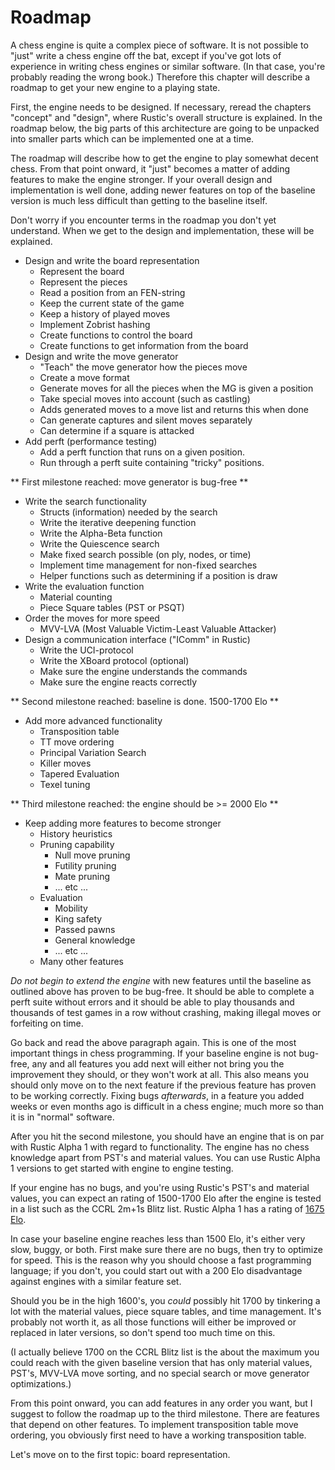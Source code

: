 # Roadmap

A chess engine is quite a complex piece of software. It is not possible to
"just" write a chess engine off the bat, except if you've got lots of
experience in writing chess engines or similar software. (In that case,
you're probably reading the wrong book.) Therefore this chapter will
describe a roadmap to get your new engine to a playing state.

First, the engine needs to be designed. If necessary, reread the chapters
"concept" and "design", where Rustic's overall structure is explained. In
the roadmap below, the big parts of this architecture are going to be
unpacked into smaller parts which can be implemented one at a time.

The roadmap will describe how to get the engine to play somewhat decent
chess. From that point onward, it "just" becomes a matter of adding
features to make the engine stronger. If your overall design and
implementation is well done, adding newer features on top of the baseline
version is much less difficult than getting to the baseline itself.

Don't worry if you encounter terms in the roadmap you don't yet understand.
When we get to the design and implementation, these will be explained.

- Design and write the board representation
    - Represent the board
    - Represent the pieces
    - Read a position from an FEN-string
    - Keep the current state of the game
    - Keep a history of played moves
    - Implement Zobrist hashing
    - Create functions to control the board
    - Create functions to get information from the board
- Design and write the move generator
    - "Teach" the move generator how the pieces move
    - Create a move format
    - Generate moves for all the pieces when the MG is given a position
    - Take special moves into account (such as castling)
    - Adds generated moves to a move list and returns this when done
    - Can generate captures and silent moves separately
    - Can determine if a square is attacked
- Add perft (performance testing)
    - Add a perft function that runs on a given position.
    - Run through a perft suite containing "tricky" positions.

** First milestone reached: move generator is bug-free **

- Write the search functionality
    - Structs (information) needed by the search
    - Write the iterative deepening function
    - Write the Alpha-Beta function
    - Write the Quiescence search
    - Make fixed search possible (on ply, nodes, or time)
    - Implement time management for non-fixed searches
    - Helper functions such as determining if a position is draw
- Write the evaluation function
    - Material counting
    - Piece Square tables (PST or PSQT)
- Order the moves for more speed
    - MVV-LVA (Most Valuable Victim-Least Valuable Attacker)
- Design a communication interface ("IComm" in Rustic)
    - Write the UCI-protocol
    - Write the XBoard protocol (optional)
    - Make sure the engine understands the commands
    - Make sure the engine reacts correctly

** Second milestone reached: baseline is done. 1500-1700 Elo **

- Add more advanced functionality
    - Transposition table
    - TT move ordering
    - Principal Variation Search
    - Killer moves
    - Tapered Evaluation
    - Texel tuning

** Third milestone reached: the engine should be >= 2000 Elo **

- Keep adding more features to become stronger
    - History heuristics
    - Pruning capability
        - Null move pruning
        - Futility pruning
        - Mate pruning
        - ... etc ...
    - Evaluation
        - Mobility
        - King safety
        - Passed pawns
        - General knowledge
        - ... etc ...
    - Many other features

_Do not begin to extend the engine_ with new features until the baseline as
outlined above has proven to be bug-free. It should be able to complete a
perft suite without errors and it should be able to play thousands and
thousands of test games in a row without crashing, making illegal moves or
forfeiting on time.

Go back and read the above paragraph again. This is one of the most
important things in chess programming. If your baseline engine is not
bug-free, any and all features you add next will either not bring you the
improvement they should, or they won't work at all. This also means you
should only move on to the next feature if the previous feature has proven
to be working correctly. Fixing bugs _afterwards_, in a feature you added
weeks or even months ago is difficult in a chess engine; much more so than
it is in "normal" software.    

After you hit the second milestone, you should have an engine that is on
par with Rustic Alpha 1 with regard to functionality. The engine has no
chess knowledge apart from PST's and material values. You can use Rustic
Alpha 1 versions to get started with engine to engine testing.

If your engine has no bugs, and you're using Rustic's PST's and material
values, you can expect an rating of 1500-1700 Elo after the engine is
tested in a list such as the CCRL 2m+1s Blitz list. Rustic Alpha 1 has a
rating of [1675
Elo](https://ccrl.chessdom.com/ccrl/404/cgi/engine_details.cgi?match_length=30&each_game=1&print=Details&each_game=1&eng=Rustic%20Alpha%201%2064-bit#Rustic_Alpha_1_64-bit).

In case your baseline engine reaches less than 1500 Elo, it's either very
slow, buggy, or both. First make sure there are no bugs, then try to
optimize for speed. This is the reason why you should choose a fast
programming language; if you don't, you could start out with a 200 Elo
disadvantage against engines with a similar feature set.

Should you be in the high 1600's, you _could_ possibly hit 1700 by
tinkering a lot with the material values, piece square tables, and time
management. It's probably not worth it, as all those functions will either
be improved or replaced in later versions, so don't spend too much time on
this.

(I actually believe 1700 on the CCRL Blitz list is the about the maximum
you could reach with the given baseline version that has only material
values, PST's, MVV-LVA move sorting, and no special search or move
generator optimizations.)

From this point onward, you can add features in any order you want, but I
suggest to follow the roadmap up to the third milestone. There are features
that depend on other features. To implement transposition table move
ordering, you obviously first need to have a working transposition table.

Let's move on to the first topic: board representation.